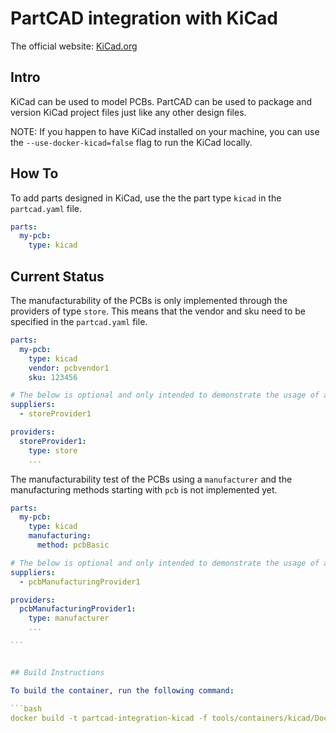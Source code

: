 # PartCAD integration with KiCad

The official website: [KiCad.org](https://kicad.org/)

## Intro

KiCad can be used to model PCBs. PartCAD can be used to package and version KiCad project files just like any other
design files.

NOTE: If you happen to have KiCad installed on your machine, you can use the `--use-docker-kicad=false` flag to run the
KiCad locally.

## How To

To add parts designed in KiCad, use the the part type `kicad` in the `partcad.yaml` file.

```yaml
parts:
  my-pcb:
    type: kicad
```

## Current Status

The manufacturability of the PCBs is only implemented through the providers of type `store`. This means that the vendor
and sku need to be specified in the `partcad.yaml` file.

```yaml
parts:
  my-pcb:
    type: kicad
    vendor: pcbvendor1
    sku: 123456

# The below is optional and only intended to demonstrate the usage of a `store`
suppliers:
  - storeProvider1

providers:
  storeProvider1:
    type: store
    ...
```

The manufacturability test of the PCBs using a `manufacturer` and the manufacturing methods starting with `pcb` is not
implemented yet.

````yaml
parts:
  my-pcb:
    type: kicad
    manufacturing:
      method: pcbBasic

# The below is optional and only intended to demonstrate the usage of a `manufacturer`
suppliers:
  - pcbManufacturingProvider1

providers:
  pcbManufacturingProvider1:
    type: manufacturer
    ...

```


## Build Instructions

To build the container, run the following command:

```bash
docker build -t partcad-integration-kicad -f tools/containers/kicad/Dockerfile tools/containers
````

